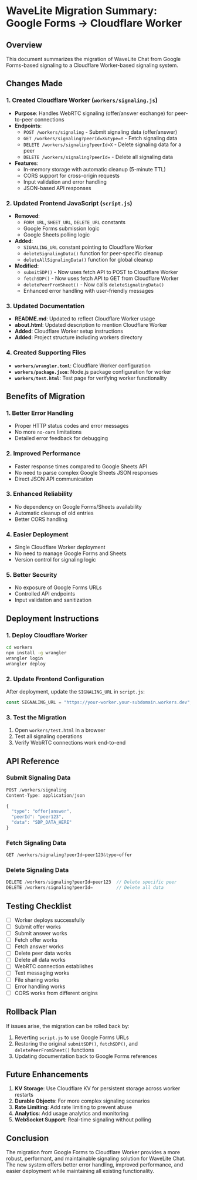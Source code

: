 # WaveLite Migration Summary: Google Forms → Cloudflare Worker

## Overview
This document summarizes the migration of WaveLite Chat from Google Forms-based signaling to a Cloudflare Worker-based signaling system.

## Changes Made

### 1. Created Cloudflare Worker (`workers/signaling.js`)
- **Purpose**: Handles WebRTC signaling (offer/answer exchange) for peer-to-peer connections
- **Endpoints**:
  - `POST /workers/signaling` - Submit signaling data (offer/answer)
  - `GET /workers/signaling?peerId=X&type=Y` - Fetch signaling data
  - `DELETE /workers/signaling?peerId=X` - Delete signaling data for a peer
  - `DELETE /workers/signaling?peerId=` - Delete all signaling data
- **Features**:
  - In-memory storage with automatic cleanup (5-minute TTL)
  - CORS support for cross-origin requests
  - Input validation and error handling
  - JSON-based API responses

### 2. Updated Frontend JavaScript (`script.js`)
- **Removed**:
  - `FORM_URL`, `SHEET_URL`, `DELETE_URL` constants
  - Google Forms submission logic
  - Google Sheets polling logic
- **Added**:
  - `SIGNALING_URL` constant pointing to Cloudflare Worker
  - `deleteSignalingData()` function for peer-specific cleanup
  - `deleteAllSignalingData()` function for global cleanup
- **Modified**:
  - `submitSDP()` - Now uses fetch API to POST to Cloudflare Worker
  - `fetchSDP()` - Now uses fetch API to GET from Cloudflare Worker
  - `deletePeerFromSheet()` - Now calls `deleteSignalingData()`
  - Enhanced error handling with user-friendly messages

### 3. Updated Documentation
- **README.md**: Updated to reflect Cloudflare Worker usage
- **about.html**: Updated description to mention Cloudflare Worker
- **Added**: Cloudflare Worker setup instructions
- **Added**: Project structure including workers directory

### 4. Created Supporting Files
- **`workers/wrangler.toml`**: Cloudflare Worker configuration
- **`workers/package.json`**: Node.js package configuration for worker
- **`workers/test.html`**: Test page for verifying worker functionality

## Benefits of Migration

### 1. **Better Error Handling**
- Proper HTTP status codes and error messages
- No more `no-cors` limitations
- Detailed error feedback for debugging

### 2. **Improved Performance**
- Faster response times compared to Google Sheets API
- No need to parse complex Google Sheets JSON responses
- Direct JSON API communication

### 3. **Enhanced Reliability**
- No dependency on Google Forms/Sheets availability
- Automatic cleanup of old entries
- Better CORS handling

### 4. **Easier Deployment**
- Single Cloudflare Worker deployment
- No need to manage Google Forms and Sheets
- Version control for signaling logic

### 5. **Better Security**
- No exposure of Google Forms URLs
- Controlled API endpoints
- Input validation and sanitization

## Deployment Instructions

### 1. Deploy Cloudflare Worker
```bash
cd workers
npm install -g wrangler
wrangler login
wrangler deploy
```

### 2. Update Frontend Configuration
After deployment, update the `SIGNALING_URL` in `script.js`:
```javascript
const SIGNALING_URL = "https://your-worker.your-subdomain.workers.dev";
```

### 3. Test the Migration
1. Open `workers/test.html` in a browser
2. Test all signaling operations
3. Verify WebRTC connections work end-to-end

## API Reference

### Submit Signaling Data
```javascript
POST /workers/signaling
Content-Type: application/json

{
  "type": "offer|answer",
  "peerId": "peer123",
  "data": "SDP_DATA_HERE"
}
```

### Fetch Signaling Data
```javascript
GET /workers/signaling?peerId=peer123&type=offer
```

### Delete Signaling Data
```javascript
DELETE /workers/signaling?peerId=peer123  // Delete specific peer
DELETE /workers/signaling?peerId=         // Delete all data
```

## Testing Checklist

- [ ] Worker deploys successfully
- [ ] Submit offer works
- [ ] Submit answer works
- [ ] Fetch offer works
- [ ] Fetch answer works
- [ ] Delete peer data works
- [ ] Delete all data works
- [ ] WebRTC connection establishes
- [ ] Text messaging works
- [ ] File sharing works
- [ ] Error handling works
- [ ] CORS works from different origins

## Rollback Plan

If issues arise, the migration can be rolled back by:
1. Reverting `script.js` to use Google Forms URLs
2. Restoring the original `submitSDP()`, `fetchSDP()`, and `deletePeerFromSheet()` functions
3. Updating documentation back to Google Forms references

## Future Enhancements

1. **KV Storage**: Use Cloudflare KV for persistent storage across worker restarts
2. **Durable Objects**: For more complex signaling scenarios
3. **Rate Limiting**: Add rate limiting to prevent abuse
4. **Analytics**: Add usage analytics and monitoring
5. **WebSocket Support**: Real-time signaling without polling

## Conclusion

The migration from Google Forms to Cloudflare Worker provides a more robust, performant, and maintainable signaling solution for WaveLite Chat. The new system offers better error handling, improved performance, and easier deployment while maintaining all existing functionality.
